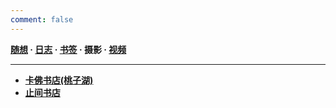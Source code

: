 ```yaml
---
comment: false
---
```

**[随想](/moments)  ·  [日志](/success)  ·  [书签](/bookmarks)  ·  摄影  ·  [视频](/videos)**

---

- **[卡佛书店(桃子湖)](/pho/kafo)**
- **[止间书店](/pho/zhijian)**
